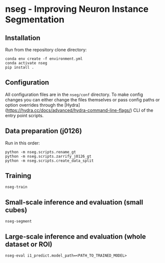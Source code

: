 # **nseg** - Improving Neuron Instance Segmentation


## Installation

Run from the repository clone directory:

    conda env create -f environment.yml
    conda activate nseg
    pip install .

## Configuration

All configuration files are in the `nseg/conf` directory. To make config changes you can either change the files themselves or pass config paths or option overrides through the [Hydra] (https://hydra.cc/docs/advanced/hydra-command-line-flags/) CLI of the entry point scripts.

## Data preparation (j0126)

Run in this order:

    python -m nseg.scripts.rename_gt
    python -m nseg.scripts.zarrify_j0126_gt
    python -m nseg.scripts.create_data_split

## Training

    nseg-train

## Small-scale inference and evaluation (small cubes)

    nseg-segment

## Large-scale inference and evaluation (whole dataset or ROI)

    nseg-eval i1_predict.model_path=<PATH_TO_TRAINED_MODEL>
